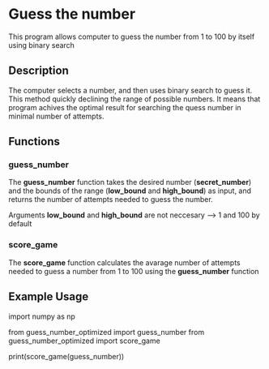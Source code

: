 # Guess the number

This program allows computer to guess the number from 1 to 100 by itself using binary search

## Description

The computer selects a number, and then uses binary search to guess it. This method quickly declining
the range of possible numbers. It means that program achives the optimal result for searching the quess
number in minimal number of attempts.

## Functions

### guess_number

The **guess_number** function takes the desired number (**secret_number**) and the bounds of the range (**low_bound** and **high_bound**) as input, 
and returns the number of attempts needed to guess the number.

Arguments **low_bound** and **high_bound** are not neccesary --> 1 and 100 by default

### score_game

The **score_game** function calculates the avarage number of attempts needed to guess a number from 1 to 100 using the **guess_number** function

## Example Usage

import numpy as np

from guess_number_optimized import guess_number
from guess_number_optimized import score_game

print(score_game(guess_number))